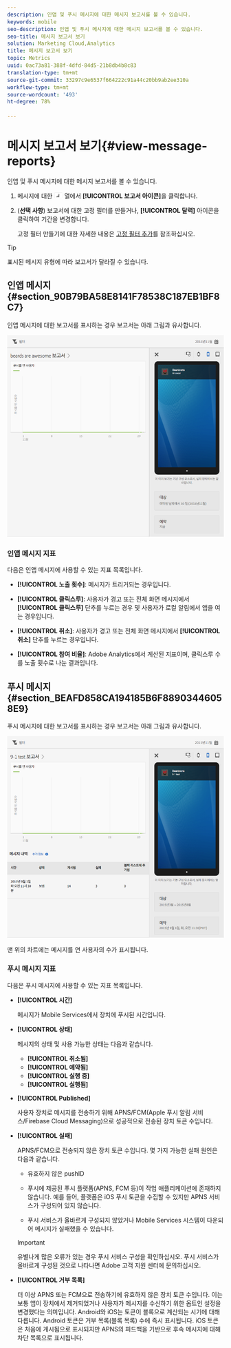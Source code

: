 ```yaml
---
description: 인앱 및 푸시 메시지에 대한 메시지 보고서를 볼 수 있습니다.
keywords: mobile
seo-description: 인앱 및 푸시 메시지에 대한 메시지 보고서를 볼 수 있습니다.
seo-title: 메시지 보고서 보기
solution: Marketing Cloud,Analytics
title: 메시지 보고서 보기
topic: Metrics
uuid: 0ac73a81-388f-4dfd-84d5-21b8db4b8c83
translation-type: tm+mt
source-git-commit: 33297c9e6537f664222c91a44c20bb9ab2ee310a
workflow-type: tm+mt
source-wordcount: '493'
ht-degree: 78%

---
```



# 메시지 보고서 보기{#view-message-reports}

인앱 및 푸시 메시지에 대한 메시지 보고서를 볼 수 있습니다.

1. 메시지에 대한 ![보고서](assets/icon_report.png) 열에서 **[!UICONTROL 보고서 아이콘]**&#x200B;을 클릭합니다.
1. (**선택 사항**) 보고서에 대한 고정 필터를 만들거나, **[!UICONTROL 달력]** 아이콘을 클릭하여 기간을 변경합니다.

   고정 필터 만들기에 대한 자세한 내용은 [고정 필터 추가](/help/using/usage/reports-customize/t-sticky-filter.md)를 참조하십시오.

>[!TIP]
>
>표시된 메시지 유형에 따라 보고서가 달라질 수 있습니다.

## 인앱 메시지 {#section_90B79BA58E8141F78538C187EB1BF8C7}

인앱 메시지에 대한 보고서를 표시하는 경우 보고서는 아래 그림과 유사합니다.

![보고서 메시지](assets/report_message.png)

### 인앱 메시지 지표

다음은 인앱 메시지에 사용할 수 있는 지표 목록입니다.

* **[!UICONTROL 노출 횟수]**: 메시지가 트리거되는 경우입니다.

* **[!UICONTROL 클릭스루]**: 사용자가 경고 또는 전체 화면 메시지에서 **[!UICONTROL 클릭스루]** 단추를 누르는 경우 및 사용자가 로컬 알림에서 앱을 여는 경우입니다.

* **[!UICONTROL 취소]**: 사용자가 경고 또는 전체 화면 메시지에서 **[!UICONTROL 취소]** 단추를 누르는 경우입니다.

* **[!UICONTROL 참여 비율]**: Adobe Analytics에서 계산된 지표이며, 클릭스루 수를 노출 횟수로 나눈 결과입니다.

## 푸시 메시지 {#section_BEAFD858CA194185B6F88903446058E9}

푸시 메시지에 대한 보고서를 표시하는 경우 보고서는 아래 그림과 유사합니다.

![푸시 메시지](assets/report_message_push.png)

맨 위의 차트에는 메시지를 연 사용자의 수가 표시됩니다.

### 푸시 메시지 지표

다음은 푸시 메시지에 사용할 수 있는 지표 목록입니다.

* **[!UICONTROL 시간]**

   메시지가 Mobile Services에서 장치에 푸시된 시간입니다.

* **[!UICONTROL 상태]**

   메시지의 상태 및 사용 가능한 상태는 다음과 같습니다.

   * **[!UICONTROL 취소됨]**
   * **[!UICONTROL 예약됨]**
   * **[!UICONTROL 실행 중]**
   * **[!UICONTROL 실행됨]**

* **[!UICONTROL Published]**

   사용자 장치로 메시지를 전송하기 위해 APNS/FCM(Apple 푸시 알림 서비스/Firebase Cloud Messaging)으로 성공적으로 전송된 장치 토큰 수입니다.

* **[!UICONTROL 실패]**

   APNS/FCM으로 전송되지 않은 장치 토큰 수입니다. 몇 가지 가능한 실패 원인은 다음과 같습니다.

   * 유효하지 않은 pushID

   * 푸시에 제공된 푸시 플랫폼(APNS, FCM 등)이 작업 애플리케이션에 존재하지 않습니다. 예를 들어, 플랫폼은 iOS 푸시 토큰을 수집할 수 있지만 APNS 서비스가 구성되어 있지 않습니다.

   * 푸시 서비스가 올바르게 구성되지 않았거나 Mobile Services 시스템이 다운되어 메시지가 실패했을 수 있습니다.
   >[!IMPORTANT]
   >
   >유별나게 많은 오류가 있는 경우 푸시 서비스 구성을 확인하십시오. 푸시 서비스가 올바르게 구성된 것으로 나타나면 Adobe 고객 지원 센터에 문의하십시오.

* **[!UICONTROL 거부 목록]**

   더 이상 APNS 또는 FCM으로 전송하기에 유효하지 않은 장치 토큰 수입니다. 이는 보통 앱이 장치에서 제거되었거나 사용자가 메시지를 수신하기 위한 옵트인 설정을 변경했다는 의미입니다. Android와 iOS는 토큰이 블록으로 계산되는 시기에 대해 다릅니다. Android 토큰은 거부 목록(블록 목록) 수에 즉시 표시됩니다. iOS 토큰은 처음에 게시됨으로 표시되지만 APNS의 피드백을 기반으로 후속 메시지에 대해 차단 목록으로 표시됩니다.

